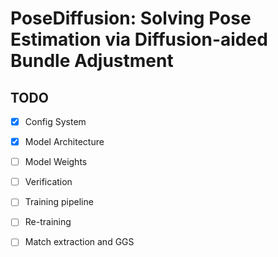 # PoseDiffusion: Solving Pose Estimation via Diffusion-aided Bundle Adjustment





## TODO

- [x] Config System
- [x] Model Architecture
- [ ] Model Weights
- [ ] Verification
- [ ] Training pipeline
- [ ] Re-training
- [ ] Match extraction and GGS











